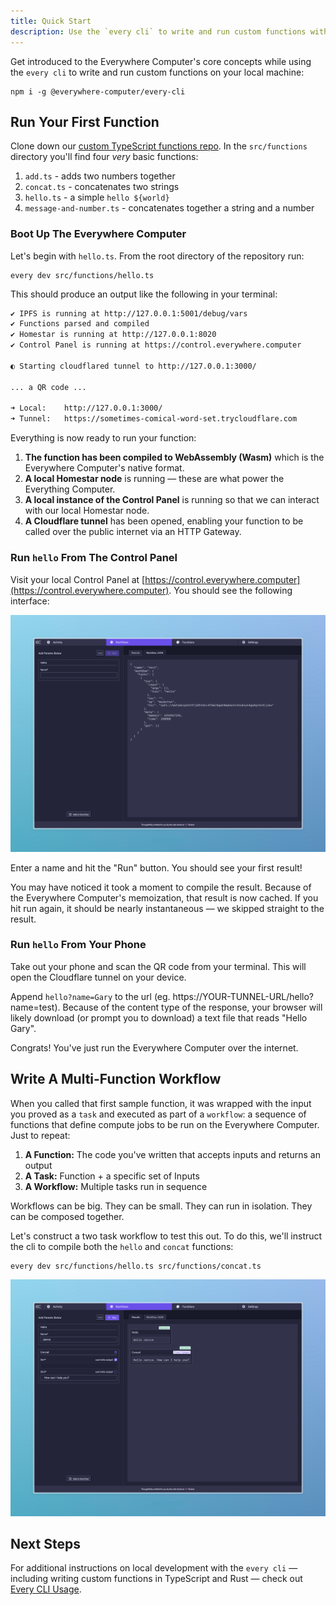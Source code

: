```yaml
---
title: Quick Start
description: Use the `every cli` to write and run custom functions within 5 minutes.
---
```


Get introduced to the Everywhere Computer's core concepts while using the `every cli` to write and run custom functions on your local machine:

```shell
npm i -g @everywhere-computer/every-cli
```

## Run Your First Function

Clone down our [custom TypeScript functions repo](https://github.com/everywhere-computer/custom-homestar-functions-ts). In the `src/functions` directory you'll find four _very_ basic functions:

1. `add.ts` - adds two numbers together
2. `concat.ts` - concatenates two strings
3. `hello.ts` - a simple `hello ${world}`
4. `message-and-number.ts` - concatenates together a string and a number

### Boot Up The Everywhere Computer

Let's begin with `hello.ts`. From the root directory of the repository run:

```shell
every dev src/functions/hello.ts
```

This should produce an output like the following in your terminal:

```bash
✔ IPFS is running at http://127.0.0.1:5001/debug/vars
✔ Functions parsed and compiled
✔ Homestar is running at http://127.0.0.1:8020
✔ Control Panel is running at https://control.everywhere.computer

◐ Starting cloudflared tunnel to http://127.0.0.1:3000/

... a QR code ...

➜ Local:    http://127.0.0.1:3000/
➜ Tunnel:   https://sometimes-comical-word-set.trycloudflare.com
```

Everything is now ready to run your function:

1. **The function has been compiled to WebAssembly (Wasm)** which is the Everywhere Computer's native format.
2. **A local Homestar node** is running — these are what power the Everything Computer.
3. **A local instance of the Control Panel** is running so that we can interact with our local Homestar node.
4. **A Cloudflare tunnel** has been opened, enabling your function to be called over the public internet via an HTTP Gateway.

### Run `hello` From The Control Panel

Visit your local Control Panel at [https://control.everywhere.computer](https://control.everywhere.computer). You should see the following interface:

![The Control Panel](./assets/quickstart-1.jpeg)

Enter a name and hit the "Run" button. You should see your first result!

You may have noticed it took a moment to compile the result. Because of the Everywhere Computer's memoization, that result is now cached. If you hit run again, it should be nearly instantaneous — we skipped straight to the result.

### Run `hello` From Your Phone

Take out your phone and scan the QR code from your terminal. This will open the Cloudflare tunnel on your device.

Append `hello?name=Gary` to the url (eg. https://YOUR-TUNNEL-URL/hello?name=test). Because of the content type of the response, your browser will likely download (or prompt you to download) a text file that reads "Hello Gary".

Congrats! You've just run the Everywhere Computer over the internet.

## Write A Multi-Function Workflow

When you called that first sample function, it was wrapped with the input you proved as a `task` and executed as part of a `workflow`: a sequence of functions that define compute jobs to be run on the Everywhere Computer. Just to repeat:

1. **A Function:** The code you've written that accepts inputs and returns an output
2. **A Task:** Function + a specific set of Inputs
3. **A Workflow:** Multiple tasks run in sequence

Workflows can be big. They can be small. They can run in isolation. They can be composed together.

Let's construct a two task workflow to test this out. To do this, we'll instruct the cli to compile both the `hello` and `concat` functions:

```shell
every dev src/functions/hello.ts src/functions/concat.ts
```

![A Multi-Function Workflow](./assets/quickstart-2.jpeg)

## Next Steps

For additional instructions on local development with the `every cli` — including writing custom functions in TypeScript and Rust — check out [Every CLI Usage](/everycli/local-dev).
